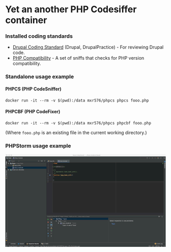 Yet an another PHP Codesiffer container
===

### Installed coding standards
* [Drupal Coding Standard](https://packagist.org/packages/drupal/coder) (Drupal, DrupalPractice) - For reviewing Drupal code.
* [PHP Compatibility](https://packagist.org/packages/wimg/php-compatibility) - A set of sniffs that checks for PHP version compatibility.

### Standalone usage example

#### PHPCS (PHP CodeSniffer)

```
docker run -it --rm -v $(pwd):/data mxr576/phpcs phpcs fooo.php
```

#### PHPCBF (PHP CodeFixer)

```
docker run -it --rm -v $(pwd):/data mxr576/phpcs phpcbf fooo.php
```

(Where `fooo.php` is an existing file in the current working directory.)

### PHPStorm usage example
![PHPStorm configuration](phpstorm.gif)

